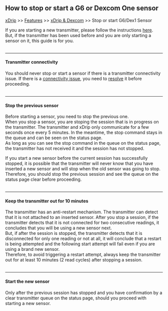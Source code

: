 ## How to stop or start a G6 or Dexcom One sensor
[xDrip](../../README.md) >> [Features](../Features_page.md) >> [xDrip & Dexcom](../Dexcom_page.md) >> Stop or start G6/Dex1 Sensor  
  
If you are starting a new transmitter, please follow the instructions [here](../Starting-G6.md).  
But, if the transmitter has been used before and you are only starting a sensor on it, this guide is for you.  
<br/>  

---  

#### **Transmitter connectivity**  
You should never stop or start a sensor if there is a transmitter connectivity issue.  If there is a [connectivity issue](../Proper-connectivity.md), you need to [resolve](../Connectivity-troubleshoot.md) it before proceeding.  
<br/>  
  
---  
  
#### **Stop the previous sensor**    
Before starting a sensor, you need to stop the previous one.  
When you stop a sensor, you are stoping the session that is in progress on the transmitter.  The transmitter and xDrip only communicate for a few seconds once every 5 minutes.  In the meantime, the stop command stays in the queue and can be seen on the status page.  
As long as you can see the stop command in the queue on the status page, the transmitter has not received it and the session has not stopped.  

If you start a new sensor before the current session has successfully stopped, it is possible that the transmitter will never know that you have inserted a new sensor and will stop when the old sensor was going to stop.  Therefore, you should stop the previous session and see the queue on the status page clear before proceeding.  
<br/>  

---  

#### **Keep the transmitter out for 10 minutes**  
The transmitter has an anti-restart mechanism.  The transmitter can detect that it is not attached to an inserted sensor.  After you stop a session, if the transmitter detects that it is not connected for two consecutive readings, it concludes that you will be using a new sensor next.   
But, if after the session is stopped, the transmitter detects that it is disconnected for only one reading or not at all, it will conclude that a restart is being attempted and the following start attempt will fail even if you are using a brand new sensor.  
Therefore, to avoid triggering a restart attempt, always keep the transmitter out for at least 10 minutes (2 read cycles) after stopping a session.  
<br/>  

---  

#### **Start the new sensor**  
Only after the previous session has stopped and you have confirmation by a clear transmitter queue on the status page, should you proceed with starting a new sensor.  
